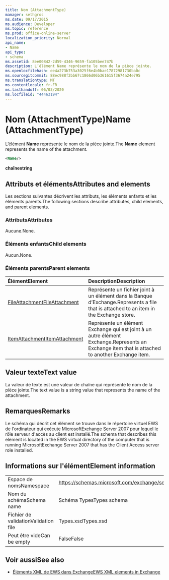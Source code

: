 ```yaml
---
title: Nom (AttachmentType)
manager: sethgros
ms.date: 09/17/2015
ms.audience: Developer
ms.topic: reference
ms.prod: office-online-server
localization_priority: Normal
api_name:
- Name
api_type:
- schema
ms.assetid: 8ee00842-2d59-4346-9659-fa105bee747b
description: L’élément Name représente le nom de la pièce jointe.
ms.openlocfilehash: ee4a273b753a3025f6e4b0bae17872981730ba0c
ms.sourcegitcommit: 88ec988f2bb67c1866d06b361615f3674a24e795
ms.translationtype: MT
ms.contentlocale: fr-FR
ms.lasthandoff: 06/03/2020
ms.locfileid: "44463194"
---
```

# <a name="name-attachmenttype"></a><span data-ttu-id="81fbb-103">Nom (AttachmentType)</span><span class="sxs-lookup"><span data-stu-id="81fbb-103">Name (AttachmentType)</span></span>

<span data-ttu-id="81fbb-104">L’élément **Name** représente le nom de la pièce jointe.</span><span class="sxs-lookup"><span data-stu-id="81fbb-104">The **Name** element represents the name of the attachment.</span></span> 
  
```xml
<Name/>
```

<span data-ttu-id="81fbb-105">**chaîne**</span><span class="sxs-lookup"><span data-stu-id="81fbb-105">**string**</span></span>

## <a name="attributes-and-elements"></a><span data-ttu-id="81fbb-106">Attributs et éléments</span><span class="sxs-lookup"><span data-stu-id="81fbb-106">Attributes and elements</span></span>

<span data-ttu-id="81fbb-107">Les sections suivantes décrivent les attributs, les éléments enfants et les éléments parents.</span><span class="sxs-lookup"><span data-stu-id="81fbb-107">The following sections describe attributes, child elements, and parent elements.</span></span>
  
### <a name="attributes"></a><span data-ttu-id="81fbb-108">Attributs</span><span class="sxs-lookup"><span data-stu-id="81fbb-108">Attributes</span></span>

<span data-ttu-id="81fbb-109">Aucune.</span><span class="sxs-lookup"><span data-stu-id="81fbb-109">None.</span></span>
  
### <a name="child-elements"></a><span data-ttu-id="81fbb-110">Éléments enfants</span><span class="sxs-lookup"><span data-stu-id="81fbb-110">Child elements</span></span>

<span data-ttu-id="81fbb-111">Aucun.</span><span class="sxs-lookup"><span data-stu-id="81fbb-111">None.</span></span>
  
### <a name="parent-elements"></a><span data-ttu-id="81fbb-112">Éléments parents</span><span class="sxs-lookup"><span data-stu-id="81fbb-112">Parent elements</span></span>

|<span data-ttu-id="81fbb-113">**Élément**</span><span class="sxs-lookup"><span data-stu-id="81fbb-113">**Element**</span></span>|<span data-ttu-id="81fbb-114">**Description**</span><span class="sxs-lookup"><span data-stu-id="81fbb-114">**Description**</span></span>|
|:-----|:-----|
|[<span data-ttu-id="81fbb-115">FileAttachment</span><span class="sxs-lookup"><span data-stu-id="81fbb-115">FileAttachment</span></span>](fileattachment.md) <br/> |<span data-ttu-id="81fbb-116">Représente un fichier joint à un élément dans la Banque d’Exchange.</span><span class="sxs-lookup"><span data-stu-id="81fbb-116">Represents a file that is attached to an item in the Exchange store.</span></span>  <br/> |
|[<span data-ttu-id="81fbb-117">ItemAttachment</span><span class="sxs-lookup"><span data-stu-id="81fbb-117">ItemAttachment</span></span>](itemattachment.md) <br/> |<span data-ttu-id="81fbb-118">Représente un élément Exchange qui est joint à un autre élément Exchange.</span><span class="sxs-lookup"><span data-stu-id="81fbb-118">Represents an Exchange item that is attached to another Exchange item.</span></span>  <br/> |
   
## <a name="text-value"></a><span data-ttu-id="81fbb-119">Valeur texte</span><span class="sxs-lookup"><span data-stu-id="81fbb-119">Text value</span></span>

<span data-ttu-id="81fbb-120">La valeur de texte est une valeur de chaîne qui représente le nom de la pièce jointe.</span><span class="sxs-lookup"><span data-stu-id="81fbb-120">The text value is a string value that represents the name of the attachment.</span></span>
  
## <a name="remarks"></a><span data-ttu-id="81fbb-121">Remarques</span><span class="sxs-lookup"><span data-stu-id="81fbb-121">Remarks</span></span>

<span data-ttu-id="81fbb-122">Le schéma qui décrit cet élément se trouve dans le répertoire virtuel EWS de l'ordinateur qui exécute MicrosoftExchange Server 2007 pour lequel le rôle serveur d'accès au client est installé.</span><span class="sxs-lookup"><span data-stu-id="81fbb-122">The schema that describes this element is located in the EWS virtual directory of the computer that is running MicrosoftExchange Server 2007 that has the Client Access server role installed.</span></span>
  
## <a name="element-information"></a><span data-ttu-id="81fbb-123">Informations sur l'élément</span><span class="sxs-lookup"><span data-stu-id="81fbb-123">Element information</span></span>

|||
|:-----|:-----|
|<span data-ttu-id="81fbb-124">Espace de noms</span><span class="sxs-lookup"><span data-stu-id="81fbb-124">Namespace</span></span>  <br/> |https://schemas.microsoft.com/exchange/services/2006/types  <br/> |
|<span data-ttu-id="81fbb-125">Nom du schéma</span><span class="sxs-lookup"><span data-stu-id="81fbb-125">Schema name</span></span>  <br/> |<span data-ttu-id="81fbb-126">Schéma Types</span><span class="sxs-lookup"><span data-stu-id="81fbb-126">Types schema</span></span>  <br/> |
|<span data-ttu-id="81fbb-127">Fichier de validation</span><span class="sxs-lookup"><span data-stu-id="81fbb-127">Validation file</span></span>  <br/> |<span data-ttu-id="81fbb-128">Types.xsd</span><span class="sxs-lookup"><span data-stu-id="81fbb-128">Types.xsd</span></span>  <br/> |
|<span data-ttu-id="81fbb-129">Peut être vide</span><span class="sxs-lookup"><span data-stu-id="81fbb-129">Can be empty</span></span>  <br/> |<span data-ttu-id="81fbb-130">False</span><span class="sxs-lookup"><span data-stu-id="81fbb-130">False</span></span>  <br/> |
   
## <a name="see-also"></a><span data-ttu-id="81fbb-131">Voir aussi</span><span class="sxs-lookup"><span data-stu-id="81fbb-131">See also</span></span>

- [<span data-ttu-id="81fbb-132">Éléments XML de EWS dans Exchange</span><span class="sxs-lookup"><span data-stu-id="81fbb-132">EWS XML elements in Exchange</span></span>](ews-xml-elements-in-exchange.md)

